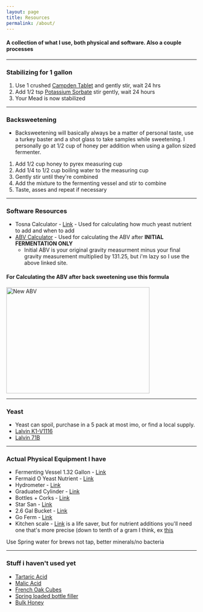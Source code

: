 ```yaml
---
layout: page
title: Resources
permalink: /about/
---
```


#### A collection of what I use, both physical and software. Also a couple processes
****

### Stabilizing for 1 gallon
 1. Use 1 crushed [Campden Tablet](https://www.amazon.com/Campden-Tablets-sodium-metabisulfite-100/dp/B0064H0KC6) and gently stir, wait 24 hrs
 2. Add 1/2 tsp [Potassium Sorbate](https://www.amazon.com/North-Mountain-Supply-Potassium-Stabilizer/dp/B0BGQLW5NP) stir gently, wait 24 hours
 3. Your Mead is now stabilized

****

### Backsweetening
 - Backsweetening will basically always be a matter of personal taste, use a turkey baster and a shot glass to take samples while sweetening. I personally go at 1/2 cup of honey per addition when using a gallon sized fermenter.

1. Add 1/2 cup honey to pyrex measuring cup
2. Add 1/4 to 1/2 cup boiling water to the measuring cup
3. Gently stir until they're combined
4. Add the mixture to the fermenting vessel and stir to combine
5. Taste, asses and repeat if necessary

****

### Software Resources
 - Tosna Calculator - [Link](https://www.meadmaderight.com/tosna-calculator) - Used for calculating how much yeast nutrient to add and when to add
 - [ABV Calculator](https://www.brewersfriend.com/abv-calculator/) - Used for calculating the ABV after **INITIAL FERMENTATION ONLY**
     - Initial ABV is your original gravity measurment minus your final gravity measurement multiplied by 131.25, but i'm lazy so I use the above linked site.

#### For Calculating the ABV after back sweetening use this formula
<a href="{{ site.baseurl }}/images/new_abv.png">
 <img src="{{ site.baseurl }}/images/new_abv.png" alt="New ABV" style="width:379px;height:280px;">
</a>

****

### Yeast
 - Yeast can spoil, purchase in a 5 pack at most imo, or find a local supply.
 - [Lalvin K1-V1116](https://www.amazon.com/Lalvin-K1-V1116-Wine-Yeast-Pack/dp/B0BG3FTF14)
 - [Lalvin 71B](https://www.amazon.com/Lalvin-Wine-Yeast-Pack-Saccharomyces/dp/B0BG3HG52J)

****

### Actual Physical Equipment I have
 - Fermenting Vessel 1.32 Gallon - [Link](https://www.amazon.com/gp/product/B0BSNRBWQH)
 - Fermaid O Yeast Nutrient - [Link](https://www.amazon.com/North-Mountain-Supply-Fermaid-Nutrient/dp/B0CFYQC5JG)
 - Hydrometer - [Link](https://www.amazon.com/North-Mountain-Supply-NMSTS-H-Hydrometer/dp/B07DMJRYNK)
 - Graduated Cylinder - [Link](https://www.amazon.com/Measuring-Cylinder-100ml-Polypropylene-Autoclavable/dp/B00AITZUMQ)
 - Bottles + Corks - [Link](https://www.amazon.com/North-Mountain-Supply-Bordeaux-Flat-Bottomed/dp/B07N4QFT1F)
 - Star San - [Link](https://www.amazon.com/gp/product/B0064O7YFA)
 - 2.6 Gal Bucket - [Link](https://www.amazon.com/gp/product/B08KHSDF2R)
 - Go Ferm - [Link](https://www.amazon.com/dp/B0CFYNZTQB)
 - Kitchen scale - [Link](https://www.amazon.com/gp/product/B09R8ZKDGP/ref=ppx_yo_dt_b_search_asin_title?ie=UTF8&th=1) is a life saver, but for nutrient additions you'll need one that's more precise (down to tenth of a gram I think, ex [this](https://www.amazon.com/Weigh-Gram-Digital-Jewelry-Kitchen/dp/B06Y61YW7S)

Use Spring water for brews not tap, better minerals/no bacteria

****

### Stuff i haven't used yet
 - [Tartaric Acid](https://www.amazon.com/Tartaric-Acid-Food-Grade-Distributors/dp/B0CFDGBRC5)
 - [Malic Acid](https://www.amazon.com/Malic-Acid-Food-Grade-Distributors/dp/B0CFDGY3D3)
 - [French Oak Cubes](https://www.amazon.com/North-Mountain-Supply-French-Medium/dp/B07PDNGDHG)
 - [Spring loaded bottle filler](https://www.amazon.com/Spring-Loaded-Beer-Bottle-Filler/dp/B000E66A4U)
 - [Bulk Honey](https://glorybee.com/honey/bulk-honey)
